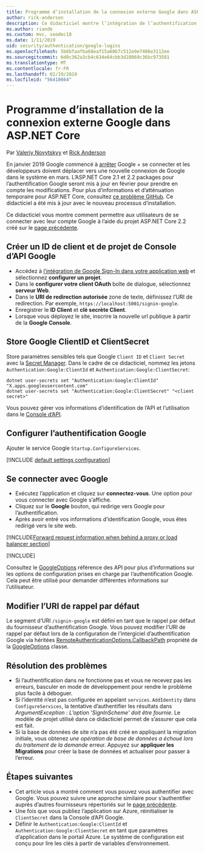 ```yaml
---
title: Programme d’installation de la connexion externe Google dans ASP.NET Core
author: rick-anderson
description: Ce didacticiel montre l’intégration de l’authentification d’utilisateur de compte Google dans une application ASP.NET Core existante.
ms.author: riande
ms.custom: mvc, seodec18
ms.date: 1/11/2019
uid: security/authentication/google-logins
ms.openlocfilehash: 5b6bfaafba68eaf15a60b7c512a9e7406e3112ee
ms.sourcegitcommit: 6d8c362a3cb4c634e64cbb3d28069c36bc973581
ms.translationtype: MT
ms.contentlocale: fr-FR
ms.lasthandoff: 02/19/2019
ms.locfileid: "56418664"
---
```

# <a name="google-external-login-setup-in-aspnet-core"></a>Programme d’installation de la connexion externe Google dans ASP.NET Core

Par [Valeriy Novytskyy](https://github.com/01binary) et [Rick Anderson](https://twitter.com/RickAndMSFT)

En janvier 2019 Google commencé à [arrêter](https://developers.google.com/+/api-shutdown) Google + se connecter et les développeurs doivent déplacer vers une nouvelle connexion de Google dans le système en mars. L’ASP.NET Core 2.1 et 2.2 packages pour l’authentification Google seront mis à jour en février pour prendre en compte les modifications. Pour plus d’informations et d’atténuation temporaire pour ASP.NET Core, consultez [ce problème GitHub](https://github.com/aspnet/AspNetCore/issues/6486). Ce didacticiel a été mis à jour avec le nouveau processus d’installation.

Ce didacticiel vous montre comment permettre aux utilisateurs de se connecter avec leur compte Google à l’aide du projet ASP.NET Core 2.2 créé sur le [page précédente](xref:security/authentication/social/index).

## <a name="create-a-google-api-console-project-and-client-id"></a>Créer un ID de client et de projet de Console d’API Google

* Accédez à [l’intégration de Google Sign-In dans votre application web](https://developers.google.com/identity/sign-in/web/devconsole-project) et sélectionnez **configurer un projet**.
* Dans le **configurer votre client OAuth** boîte de dialogue, sélectionnez **serveur Web**.
* Dans le **URI de redirection autorisée** zone de texte, définissez l’URI de redirection. Par exemple, `https://localhost:5001/signin-google`.
* Enregistrer le **ID Client** et **clé secrète Client**.
* Lorsque vous déployez le site, inscrire la nouvelle url publique à partir de la **Google Console**.

## <a name="store-google-clientid-and-clientsecret"></a>Store Google ClientID et ClientSecret

Store paramètres sensibles tels que Google `Client ID` et `Client Secret` avec la [Secret Manager](xref:security/app-secrets). Dans le cadre de ce didacticiel, nommez les jetons `Authentication:Google:ClientId` et `Authentication:Google:ClientSecret`:

```console
dotnet user-secrets set "Authentication:Google:ClientId" "X.apps.googleusercontent.com"
dotnet user-secrets set "Authentication:Google:ClientSecret" "<client secret>"
```

Vous pouvez gérer vos informations d’identification de l’API et l’utilisation dans le [Console d’API](https://console.developers.google.com/apis/dashboard).

## <a name="configure-google-authentication"></a>Configurer l’authentification Google

Ajouter le service Google `Startup.ConfigureServices`.

[!INCLUDE [default settings configuration](includes/default-settings2-2.md)]

## <a name="sign-in-with-google"></a>Se connecter avec Google

* Exécutez l’application et cliquez sur **connectez-vous**. Une option pour vous connecter avec Google s’affiche.
* Cliquez sur le **Google** bouton, qui redirige vers Google pour l’authentification.
* Après avoir entré vos informations d’identification Google, vous êtes redirigé vers le site web.

[!INCLUDE[Forward request information when behind a proxy or load balancer section](includes/forwarded-headers-middleware.md)]

[!INCLUDE[](includes/chain-auth-providers.md)]

Consultez le [GoogleOptions](/dotnet/api/microsoft.aspnetcore.authentication.google.googleoptions) référence des API pour plus d’informations sur les options de configuration prises en charge par l’authentification Google. Cela peut être utilisé pour demander différentes informations sur l’utilisateur.

## <a name="change-the-default-callback-uri"></a>Modifier l’URI de rappel par défaut

Le segment d’URI `/signin-google` est défini en tant que le rappel par défaut du fournisseur d’authentification Google. Vous pouvez modifier l’URI de rappel par défaut lors de la configuration de l’intergiciel d’authentification Google via héritées [RemoteAuthenticationOptions.CallbackPath](/dotnet/api/microsoft.aspnetcore.authentication.remoteauthenticationoptions.callbackpath) propriété de la [GoogleOptions](/dotnet/api/microsoft.aspnetcore.authentication.google.googleoptions) classe.

## <a name="troubleshooting"></a>Résolution des problèmes

* Si l’authentification dans ne fonctionne pas et vous ne recevez pas les erreurs, basculer en mode de développement pour rendre le problème plus facile à déboguer.
* Si l’identité n’est pas configurée en appelant `services.AddIdentity` dans `ConfigureServices`, la tentative d’authentifier les résultats dans *ArgumentException : L’option 'SignInScheme' doit être fournie*. Le modèle de projet utilisé dans ce didacticiel permet de s’assurer que cela est fait.
* Si la base de données de site n’a pas été créé en appliquant la migration initiale, vous obtenez *une opération de base de données a échoué lors du traitement de la demande* erreur. Appuyez sur **appliquer les Migrations** pour créer la base de données et actualiser pour passer à l’erreur.

## <a name="next-steps"></a>Étapes suivantes

* Cet article vous a montré comment vous pouvez vous authentifier avec Google. Vous pouvez suivre une approche similaire pour s’authentifier auprès d’autres fournisseurs répertoriés sur le [page précédente](xref:security/authentication/social/index).
* Une fois que vous publiez l’application sur Azure, réinitialiser le `ClientSecret` dans la Console d’API Google.
* Définir le `Authentication:Google:ClientId` et `Authentication:Google:ClientSecret` en tant que paramètres d’application dans le portail Azure. Le système de configuration est conçu pour lire les clés à partir de variables d’environnement.

